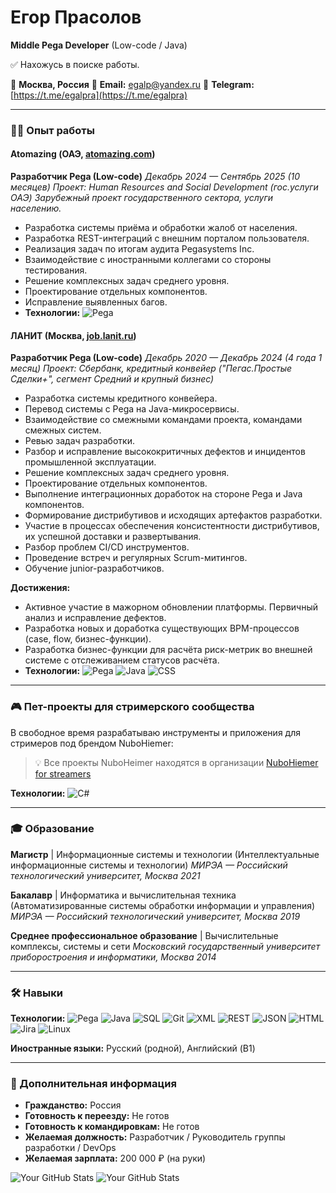 # Егор Прасолов
**Middle Pega Developer** (Low-code / Java)

✅ Нахожусь в поиске работы.

📍 **Москва, Россия**
📧 **Email:** [egalp@yandex.ru](mailto:egalp@yandex.ru)
📱 **Telegram:** [https://t.me/egalpra](https://t.me/egalpra)

---

### 👨‍💻 Опыт работы

#### **Atomazing** (ОАЭ, [atomazing.com](https://atomazing.com/))
**Разработчик Pega (Low-code)**
*Декабрь 2024 — Сентябрь 2025 (10 месяцев)*
*Проект: Human Resources and Social Development (гос.услуги ОАЭ)*
*Зарубежный проект государственного сектора, услуги населению.*
*   Разработка системы приёма и обработки жалоб от населения.
*   Разработка REST-интеграций с внешним порталом пользователя.
*   Реализация задач по итогам аудита Pegasystems Inc.
*   Взаимодействие с иностранными коллегами со стороны тестирования.
*   Решение комплексных задач среднего уровня.
*   Проектирование отдельных компонентов.
*   Исправление выявленных багов.
*   **Технологии:** ![Pega](https://img.shields.io/badge/Pega-Infinity%2023.1.4-blue?style=flat)

#### **ЛАНИТ** (Москва, [job.lanit.ru](https://job.lanit.ru/))
**Разработчик Pega (Low-code)**
*Декабрь 2020 — Декабрь 2024 (4 года 1 месяц)*
*Проект: Сбербанк, кредитный конвейер ("Пегас.Простые Сделки+", сегмент Средний и крупный бизнес)*
*   Разработка системы кредитного конвейера.
*   Перевод системы с Pega на Java-микросервисы.
*   Взаимодействие со смежными командами проекта, командами смежных систем.
*   Ревью задач разработки.
*   Разбор и исправление высококритичных дефектов и инцидентов промышленной эксплуатации.
*   Решение комплексных задач среднего уровня.
*   Проектирование отдельных компонентов.
*   Выполнение интеграционных доработок на стороне Pega и Java компонентов.
*   Формирование дистрибутивов и исходящих артефактов разработки.
*   Участие в процессах обеспечения консистентности дистрибутивов, их успешной доставки и развертывания.
*   Разбор проблем CI/CD инструментов.
*   Проведение встреч и регулярных Scrum-митингов.
*   Обучение junior-разработчиков.

**Достижения:**
*   Активное участие в мажорном обновлении платформы. Первичный анализ и исправление дефектов.
*   Разработка новых и доработка существующих BPM-процессов (case, flow, бизнес-функции).
*   Разработка бизнес-функции для расчёта риск-метрик во внешней системе с отслеживанием статусов расчёта.
*   **Технологии:** ![Pega](https://img.shields.io/badge/Pega-8.5.3-blue?style=flat) ![Java](https://img.shields.io/badge/Java-ED8B00?style=flat&logo=openjdk&logoColor=white) ![CSS](https://img.shields.io/badge/CSS-1572B6?style=flat&logo=css3&logoColor=white)

---

### 🎮 Пет-проекты для стримерского сообщества

В свободное время разрабатываю инструменты и приложения для стримеров под брендом NuboHiemer:

> 💡 Все проекты NuboHeimer находятся в организации [NuboHiemer for streamers](https://github.com/NuboHeimer-for-streamers)

**Технологии:** ![C#](https://img.shields.io/badge/C%23-682876?style=flat&logo=c-sharp&logoColor=white)

---

### 🎓 Образование

**Магистр** | Информационные системы и технологии (Интеллектуальные информационные системы и технологии)
*МИРЭА — Российский технологический университет, Москва*
*2021*

**Бакалавр** | Информатика и вычислительная техника (Автоматизированные системы обработки информации и управления)
*МИРЭА — Российский технологический университет, Москва*
*2019*

**Среднее профессиональное образование** | Вычислительные комплексы, системы и сети
*Московский государственный университет приборостроения и информатики, Москва*
*2014*

---

### 🛠️ Навыки

**Технологии:**
![Pega](https://img.shields.io/badge/Pega-8.5.3%20%7C%20Infinity%2023.1.4-blue?style=flat)
![Java](https://img.shields.io/badge/Java-ED8B00?style=flat&logo=openjdk&logoColor=white)
![SQL](https://img.shields.io/badge/SQL-4479A1?style=flat&logo=postgresql&logoColor=white)
![Git](https://img.shields.io/badge/Git-F05032?style=flat&logo=git&logoColor=white)
![XML](https://img.shields.io/badge/XML-000000?style=flat)
![REST](https://img.shields.io/badge/REST-API-005571?style=flat&logo=rest)
![JSON](https://img.shields.io/badge/JSON-000000?style=flat&logo=json&logoColor=white)
![HTML](https://img.shields.io/badge/HTML-E34F26?style=flat&logo=html5&logoColor=white)
![Jira](https://img.shields.io/badge/Jira-0052CC?style=flat&logo=jira&logoColor=white)
![Linux](https://img.shields.io/badge/Linux-FCC624?style=flat&logo=linux&logoColor=black)

**Иностранные языки:**
Русский (родной), Английский (B1)

---

### 💼 Дополнительная информация

*   **Гражданство:** Россия
*   **Готовность к переезду:** Не готов
*   **Готовность к командировкам:** Не готов
*   **Желаемая должность:** Разработчик / Руководитель группы разработки / DevOps
*   **Желаемая зарплата:** 200 000 ₽ (на руки)

![Your GitHub Stats](https://github-readme-stats.vercel.app/api?username=egalpra&show_icons=true&theme=radical) ![Your GitHub Stats](https://github-readme-stats.vercel.app/api?username=nuboheimer&show_icons=true&theme=radical)
